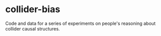# collider-bias

Code and data for a series of experiments on people's reasoning about collider causal structures.
